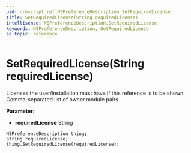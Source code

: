 ```yaml
---
uid: crmscript_ref_NSPreferenceDescription_SetRequiredLicense
title: SetRequiredLicense(String requiredLicense)
intellisense: NSPreferenceDescription.SetRequiredLicense
keywords: NSPreferenceDescription, GetRequiredLicense
so.topic: reference
---
```


# SetRequiredLicense(String requiredLicense)

Licenses the user/installation must have if this reference is to be shown. Comma-separated list of owner.module pairs

**Parameter:** 
 - **requiredLicense** String

```crmscript
NSPreferenceDescription thing;
String requiredLicense;
thing.SetRequiredLicense(requiredLicense);
```

